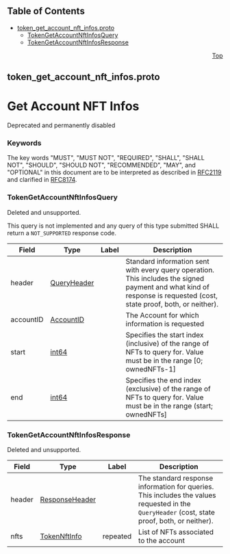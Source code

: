 ## Table of Contents

- [token_get_account_nft_infos.proto](#token_get_account_nft_infos-proto)
    - [TokenGetAccountNftInfosQuery](#proto-TokenGetAccountNftInfosQuery)
    - [TokenGetAccountNftInfosResponse](#proto-TokenGetAccountNftInfosResponse)
  



<a name="token_get_account_nft_infos-proto"></a>
<p align="right"><a href="#top">Top</a></p>

## token_get_account_nft_infos.proto
# Get Account NFT Infos
Deprecated and permanently disabled

### Keywords
The key words "MUST", "MUST NOT", "REQUIRED", "SHALL", "SHALL NOT",
"SHOULD", "SHOULD NOT", "RECOMMENDED", "MAY", and "OPTIONAL" in this
document are to be interpreted as described in
[RFC2119](https://www.ietf.org/rfc/rfc2119) and clarified in
[RFC8174](https://www.ietf.org/rfc/rfc8174).


<a name="proto-TokenGetAccountNftInfosQuery"></a>

### TokenGetAccountNftInfosQuery
Deleted and unsupported.

This query is not implemented and any query of this type submitted
SHALL return a `NOT_SUPPORTED` response code.


| Field | Type | Label | Description |
| ----- | ---- | ----- | ----------- |
| header | [QueryHeader](#proto-QueryHeader) |  | Standard information sent with every query operation.<br/> This includes the signed payment and what kind of response is requested (cost, state proof, both, or neither). |
| accountID | [AccountID](#proto-AccountID) |  | The Account for which information is requested |
| start | [int64](#int64) |  | Specifies the start index (inclusive) of the range of NFTs to query for. Value must be in the range [0; ownedNFTs-1] |
| end | [int64](#int64) |  | Specifies the end index (exclusive) of the range of NFTs to query for. Value must be in the range (start; ownedNFTs] |






<a name="proto-TokenGetAccountNftInfosResponse"></a>

### TokenGetAccountNftInfosResponse
Deleted and unsupported.


| Field | Type | Label | Description |
| ----- | ---- | ----- | ----------- |
| header | [ResponseHeader](#proto-ResponseHeader) |  | The standard response information for queries.<br/> This includes the values requested in the `QueryHeader` (cost, state proof, both, or neither). |
| nfts | [TokenNftInfo](#proto-TokenNftInfo) | repeated | List of NFTs associated to the account |





 <!-- end messages -->

 <!-- end enums -->

 <!-- end HasExtensions -->

 <!-- end services -->



